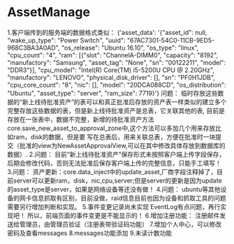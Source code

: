 # AssetManage
1.客户端传到的服务端的数据格式类似：
{'asset_data': '{"asset_id": null, "wake_up_type": "Power Switch", "uuid": "67AC7301-54C0-11CB-9ED5-968C3BA3A0AD", "os_release": "Ubuntu 16.10", "os_type": "linux", "cpu_count": "4", "ram": [{"slot": "ChannelA-DIMM0", "capacity": "8192", "manufactory": "Samsung", "asset_tag": "None", "sn": "00122211", "model": "DDR3"}], "cpu_model": "Intel(R) Core(TM) i5-5200U CPU @ 2.20GHz", "manufactory": "LENOVO", "physical_disk_driver": [], "sn": "PF0H1JDB", "cpu_core_count": "8", "nic": [], "model": "20DCA088CD", "os_distribution": "Ubuntu", "asset_type": "server", "ram_size": 7719}'}
问题：
临时存放这些数据的“新上线待批准资产”的表可以和真正批准后存放的资产表一样类似的建立多个完整存放这些数据的表，但是新上线待批准资产是总表，它关联其他的表,
目前是存放在一张表中，数据不完整，新增的待批准资产方法core.save_new_asset_to_approval_zone中,这个方法可以多加几个用来存放比如ram，disk的数据，但是要
写在总表后，用来关联总表，方便在批准时一块提交（批准的view为NewAssetApprovalView,可以在其中修改具体存放到数据库的数据）.
2.问题：
目前“新上线待批准资产”保存形式未按照客户端上传字段保存，后期会修改代码，否则无法批准后保存客户端上传的完整信息，只能手工填写！
3.问题：
资产更新：core.data_inject中的update_asset,厂商字段注释掉了，目前server可以更新ram，disk，nic,cpu,server;但是server的更新是因为update的asset_type是server，如果是网络设备等还没有做！
4.问题：
ubuntu等其他设备的网卡信息抓取有区别，目前没做，raid信息目前也因为设备和抓取工具的问题需要另行增加判断和实现。
5.事件变更记录尚未实现
EventLog有点问题，再行实现吧！
所以，前端页面的事件变更是不能显示的！
6.增加注册功能：
注册邮件发送给管理员，由管理员验证（注册表带验证码功能）
7.增加个人中心，可以修改密码及查看messages
8.messages功能添加
9.未读计数功能